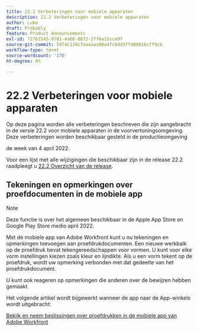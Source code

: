 ```yaml
---
title: 22.2 Verbeteringen voor mobiele apparaten
description: 22.2 Verbeteringen voor mobiele apparaten
author: Luke
draft: Probably
feature: Product Announcements
exl-id: 72761545-9781-4a66-8672-2ff6a15cce9f
source-git-commit: 54f4c136cfaaaaaa90a4fc64d3ffd06816cff9cb
workflow-type: tm+mt
source-wordcount: '170'
ht-degree: 0%

---
```


# 22.2 Verbeteringen voor mobiele apparaten

Op deze pagina worden alle verbeteringen beschreven die zijn aangebracht in de versie 22.2 voor mobiele apparaten in de voorvertoningsomgeving. Deze verbeteringen worden beschikbaar gesteld in de productieomgeving

<!--
<MadCap:conditionalText data-mc-conditions="QuicksilverOrClassic.Draft mode">
in January 2022
</MadCap:conditionalText>
-->

de week van 4 april 2022.

Voor een lijst met alle wijzigingen die beschikbaar zijn in de release 22.2 raadpleegt u [22.2 Overzicht van de release](../../../product-announcements/product-releases/22.2-release-activity/22-2-release-overview.md).

## Tekeningen en opmerkingen over proefdocumenten in de mobiele app

>[!NOTE]
>
>Deze functie is over het algemeen beschikbaar in de Apple App Store en Google Play Store medio april 2022.

Met de mobiele app van Adobe Workfront kunt u nu tekeningen en opmerkingen toevoegen aan proefdrukdocumenten. Een nieuwe werkbalk op de proefdruk bevat tekengereedschappen voor vormen. U kunt voor elke vorm instellingen kiezen zoals kleur en lijndikte. Als u een vorm tekent op de proefdruk, wordt uw opmerking verbonden met dat gedeelte van het proefdrukdocument.

U kunt ook reageren op opmerkingen die anderen over de bewijzen hebben gemaakt.

Het volgende artikel wordt bijgewerkt wanneer de app naar de App-winkels wordt uitgebracht:

[Bekijk en neem beslissingen over proefdrukken in de mobiele app van Adobe Workfront](../../../workfront-basics/mobile-apps/using-the-workfront-mobile-app/work-with-proofs-in-mobile-app.md)
